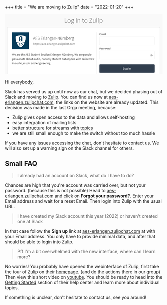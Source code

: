 +++
title = "We are moving to Zulip"
date = "2022-01-20"
+++

<a href="https://aes-erlangen.zulipchat.com" target="_blank"><img src="header.png" /></a>

Hi everybody,

Slack has served us up until now as our chat, but we decided phasing out of Slack and moving to [Zulip](https://zulip.com/). You can find us now at [aes-erlangen.zulipchat.com](https://aes-erlangen.zulipchat.com), the links on the website are already updated. This decision was made in the last Orga meeting, because:

 - Zulip gives open access to the data and allows self-hosting
 - easy integration of mailing lists
 - better structure for streams with [topics](https://zulip.com/help/streams-and-topics)
 - we are still small enough to make the switch without too much hassle

If you have any issues accessing the chat, don't hesitate to contact us. We will also set up a warning sign on the Slack channel for others. 

## Small FAQ

> I already had an account on Slack, what do I have to do?

Chances are high that you're account was carried over, but not your password. (because this is not possible) Head to [aes-erlangen.zulipchat.com](https://aes-erlangen.zulipchat.com) and click on **Forgot your password?**. Enter your Email address and wait for a reset Email. Then login into Zulip with the usual URL.

> I have created my Slack account this year (2022) or haven't created one at Slack

In that case follow the **Sign up** link at [aes-erlangen.zulipchat.com](https://aes-erlangen.zulipchat.com) at with your Email address. You only have to provide minimal data, and after that should be able to login into Zulip.

> Pff I'm a bit overwhelmed with the new interface, where can I learn more?

No worries! You probably have opened the webinterface of Zulip, first take the tour of Zulip on their [homepage](https://zulip.com/). (and do the actions there in our group) Then view this short video on [youtube](https://www.youtube.com/watch?v=z2ADUqHDTKE). You should be ready to head into the [Getting Started](https://zulip.com/help/getting-started-with-zulip) section of their help center and learn more about individual topics.

If something is unclear, don't hesitate to contact us, see you around!
